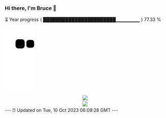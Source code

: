 ### Hi there, I'm Bruce 👋
⏳ Year progress { ███████████████████████▁▁▁▁▁▁▁ } 77.33 %

![](https://raw.githubusercontent.com/Swiftie13st/Swiftie13st/main/assets/github-contribution-grid-snake.svg)


<div align="center"> <img src="https://metrics.lecoq.io/Swiftie13st?template=classic&config.timezone=Asia%2FShanghai"> </div>

<div align="center"> <img src="https://github-readme-streak-stats.herokuapp.com/?user=Swiftie13st" /> </div>
---
⏰ Updated on Tue, 10 Oct 2023 06:09:28 GMT
---

